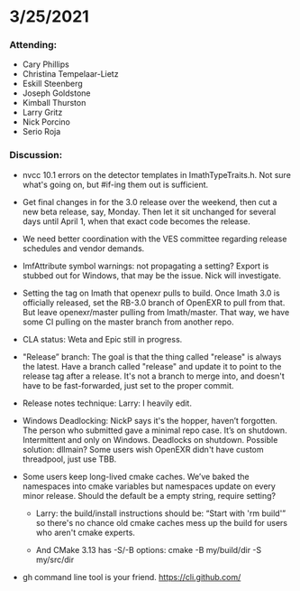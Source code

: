 # 3/25/2021

### Attending:

* Cary Phillips
* Christina Tempelaar-Lietz
* Eskill Steenberg
* Joseph Goldstone
* Kimball Thurston
* Larry Gritz
* Nick Porcino
* Serio Roja

### Discussion:

* nvcc 10.1 errors on the detector templates in ImathTypeTraits.h. Not
  sure what's going on, but #if-ing them out is sufficient.

* Get final changes in for the 3.0 release over the weekend, then cut
  a new beta release, say, Monday. Then let it sit unchanged for
  several days until April 1, when that exact code becomes the
  release.

* We need better coordination with the VES committee regarding release
  schedules and vendor demands.

* ImfAttribute symbol warnings: not propagating a setting? Export is
  stubbed out for Windows, that may be the issue. Nick will investigate.

* Setting the tag on Imath that openexr pulls to build. Once Imath 3.0
  is officially released, set the RB-3.0 branch of OpenEXR to pull
  from that. But leave openexr/master pulling from Imath/master. That
  way, we have some CI pulling on the master branch from another repo.

* CLA status: Weta and Epic still in progress.

* "Release” branch: The goal is that the thing called "release" is
  always the latest. Have a branch called "release" and update it to
  point to the release tag after a release. It's not a branch to merge
  into, and doesn't have to be fast-forwarded, just set to the proper
  commit.

* Release notes technique: Larry: I heavily edit.

* Windows Deadlocking: NickP says it's the hopper, haven’t
  forgotten. The person who submitted gave a minimal repo case. It’s
  on shutdown. Intermittent and only on Windows. Deadlocks on
  shutdown. Possible solution: dllmain? Some users wish OpenEXR didn't
  have custom threadpool, just use TBB.
  
* Some users keep long-lived cmake caches. We’ve baked the namespaces
  into cmake variables but namespaces update on every minor release.
  Should the default be a empty string, require setting?

  * Larry: the build/install instructions should be: “Start with 'rm
    build'” so there's no chance old cmake caches mess up the build
    for users who aren't cmake experts.
  
  * And CMake 3.13 has -S/-B options: cmake -B my/build/dir -S my/src/dir

* gh command line tool is your friend. https://cli.github.com/


